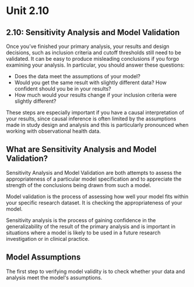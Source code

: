 # Unit 2.10

## 2.10: Sensitivity Analysis and Model Validation

Once you’ve finished your primary analysis, your results and design decisions, such as inclusion criteria and cutoff thresholds still need to be validated. It can be easy to produce misleading conclusions if you forgo examining your analysis. In particular, you should answer these questions:
  * Does the data meet the assumptions of your model? 
  * Would you get the same result with slightly different data? 
How confident should you be in your results? 
  * How much would your results change if your inclusion criteria were slightly different?
  
These steps are especially important if you have a causal interpretation of your results, since causal inference is often limited by the assumptions made in study design and analysis and this is particularly pronounced when working with observational health data.

## What are Sensitivity Analysis and Model Validation?

Sensitivity Analysis and Model Validation are both attempts to assess the appropriateness of a particular model specification and to appreciate the strength of the conclusions being drawn from such a model.

Model validation is the process of assessing how well your model fits within your specific research dataset. It is checking the appropriateness of your model.

Sensitivity analysis is the process of gaining confidence in the generalizability of the result of the primary analysis and is important in situations where a model is likely to be used in a future research investigation or in clinical practice.

## Model Assumptions

The first step to verifying model validity is to check whether your data and analysis meet the model's assumptions.
